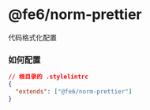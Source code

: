 # @fe6/norm-prettier

代码格式化配置

### 如何配置

```json
// 根目录的 .stylelintrc
{
  "extends": ["@fe6/norm-prettier"]
}
```
